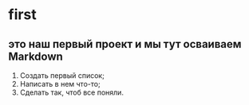 # first

## это наш первый проект и мы тут осваиваем Markdown

1. Создать первый список;
2. Написать в нем что-то;
3. Сделать так, чтоб все поняли.
